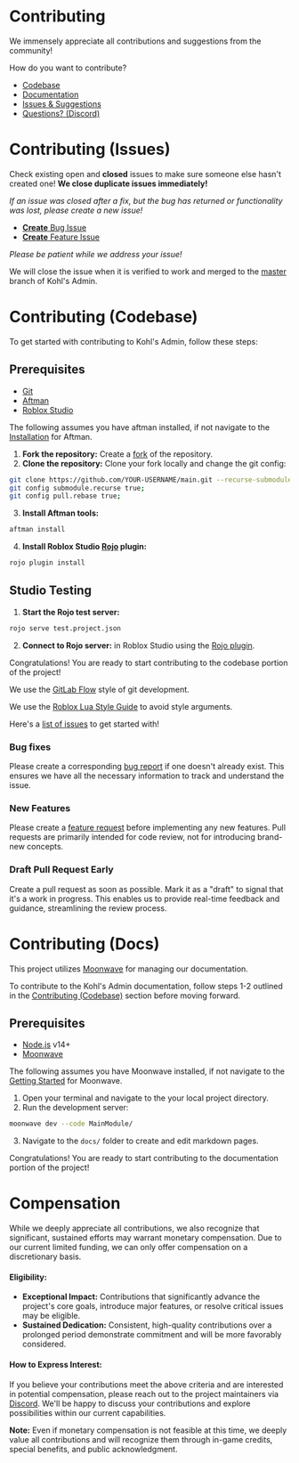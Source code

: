 # Contributing

We immensely appreciate all contributions and suggestions from the community!

How do you want to contribute?

- [Codebase](#contributing-codebase)
- [Documentation](#contributing-docs)
- [Issues & Suggestions](#contributing-issues)
- [Questions? (Discord)](https://discord.gg/kohl)

# Contributing (Issues)

Check existing open and **closed** issues to make sure someone else hasn't created one! **We close duplicate issues immediately!**

_If an issue was closed after a fix, but the bug has returned or functionality was lost, please create a new issue!_

- [**Create** Bug Issue](https://github.com/kohls-admin/kohls-admin/issues/new?assignees=&labels=bug&projects=&template=bug.yml)
- [**Create** Feature Issue](https://github.com/kohls-admin/kohls-admin/issues/new?assignees=&labels=enhancement&projects=&template=feature.yml)

_Please be patient while we address your issue!_

We will close the issue when it is verified to work and merged to the [master](https://github.com/kohls-admin/kohls-admin/tree/master) branch of Kohl's Admin.

# Contributing (Codebase)

To get started with contributing to Kohl's Admin, follow these steps:

## Prerequisites

- [Git](https://git-scm.com/)
- [Aftman](https://github.com/LPGhatguy/aftman)
- [Roblox Studio](https://create.roblox.com/docs/studio/setting-up-roblox-studio)

The following assumes you have aftman installed, if not navigate to the [Installation](https://github.com/LPGhatguy/aftman#installation) for Aftman.

1. **Fork the repository:** Create a [fork](https://github.com/kohls-admin/kohls-admin/fork) of the repository.
2. **Clone the repository:** Clone your fork locally and change the git config:

```bash
git clone https://github.com/YOUR-USERNAME/main.git --recurse-submodules;
git config submodule.recurse true;
git config pull.rebase true;
```

3. **Install Aftman tools:**

```bash
aftman install
```

4. **Install Roblox Studio [Rojo](https://rojo.space/) plugin:**

```bash
rojo plugin install
```

## Studio Testing

1. **Start the Rojo test server:**

```bash
rojo serve test.project.json
```

2. **Connect to Rojo server:** in Roblox Studio using the [Rojo plugin](https://rojo.space/docs/v7/getting-started/installation/#installing-the-plugin).

Congratulations! You are ready to start contributing to the codebase portion of the project!

We use the [GitLab Flow](https://about.gitlab.com/topics/version-control/what-is-gitlab-flow/) style of git development.

We use the [Roblox Lua Style Guide](https://roblox.github.io/lua-style-guide/) to avoid style arguments.

Here's a [list of issues](https://github.com/kohls-admin/kohls-admin/issues?q=is%3Aopen+is%3Aissue+no%3Aassignee+label%3A%22good+first+issue%22) to get started with!

### Bug fixes

Please create a corresponding [bug report](https://github.com/kohls-admin/kohls-admin/issues/new?assignees=&labels=bug&projects=&template=bug.yml) if one doesn't already exist. This ensures we have all the necessary information to track and understand the issue.

### New Features

Please create a [feature request](https://github.com/kohls-admin/kohls-admin/issues/new?assignees=&labels=enhancement&projects=&template=feature.yml) before implementing any new features. Pull requests are primarily intended for code review, not for introducing brand-new concepts.

### Draft Pull Request Early

Create a pull request as soon as possible. Mark it as a "draft" to signal that it's a work in progress. This enables us to provide real-time feedback and guidance, streamlining the review process.

# Contributing (Docs)

This project utilizes [Moonwave](https://eryn.io/moonwave/) for managing our documentation.

To contribute to the Kohl's Admin documentation, follow steps 1-2 outlined in the [Contributing (Codebase)](#contributing-codebase) section before moving forward.

## Prerequisites

- [Node.js](https://nodejs.org/en/) v14+
- [Moonwave](https://eryn.io/moonwave/)

The following assumes you have Moonwave installed, if not navigate to the [Getting Started](https://eryn.io/moonwave/docs/intro) for Moonwave.

1. Open your terminal and navigate to the your local project directory.
2. Run the development server:

```bash
moonwave dev --code MainModule/
```

3. Navigate to the `docs/` folder to create and edit markdown pages.

Congratulations! You are ready to start contributing to the documentation portion of the project!

# Compensation

While we deeply appreciate all contributions, we also recognize that significant, sustained efforts may warrant monetary compensation. Due to our current limited funding, we can only offer compensation on a discretionary basis.

#### Eligibility:

- **Exceptional Impact:** Contributions that significantly advance the project's core goals, introduce major features, or resolve critical issues may be eligible.
- **Sustained Dedication:** Consistent, high-quality contributions over a prolonged period demonstrate commitment and will be more favorably considered.

#### How to Express Interest:

If you believe your contributions meet the above criteria and are interested in potential compensation, please reach out to the project maintainers via [Discord](https://discord.gg/kohl). We'll be happy to discuss your contributions and explore possibilities within our current capabilities.

**Note:** Even if monetary compensation is not feasible at this time, we deeply value all contributions and will recognize them through in-game credits, special benefits, and public acknowledgment.
